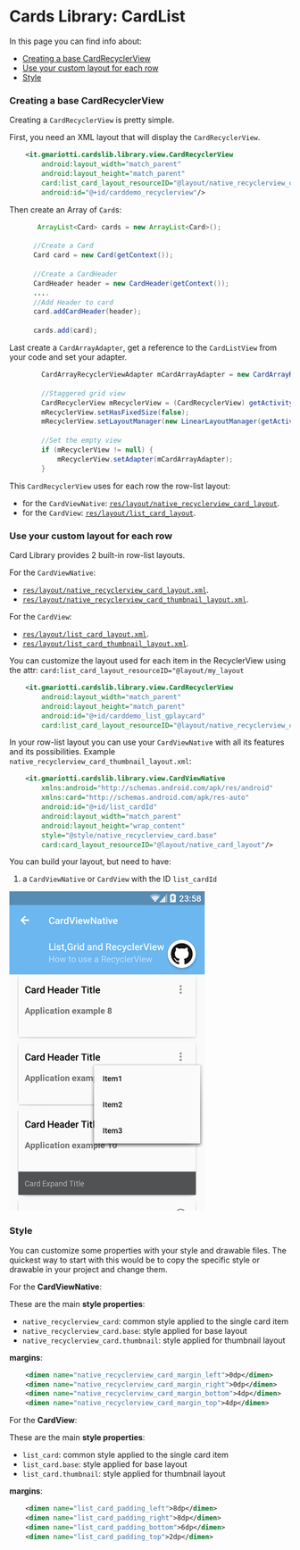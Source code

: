 # Cards Library: CardList

In this page you can find info about:

* [Creating a base CardRecyclerView](#creating-a-base-cardrecyclerview)
* [Use your custom layout for each row](#use-your-custom-layout-for-each-row)
* [Style](#style)

### Creating a base CardRecyclerView

Creating a `CardRecyclerView` is pretty simple.

First, you need an XML layout that will display the `CardRecyclerView`.

``` xml
    <it.gmariotti.cardslib.library.view.CardRecyclerView
        android:layout_width="match_parent"
        android:layout_height="match_parent"
        card:list_card_layout_resourceID="@layout/native_recyclerview_card_layout"
        android:id="@+id/carddemo_recyclerview"/>
```

Then create an Array of `Card`s:

``` java
       ArrayList<Card> cards = new ArrayList<Card>();

      //Create a Card
      Card card = new Card(getContext());

      //Create a CardHeader
      CardHeader header = new CardHeader(getContext());
      ....
      //Add Header to card
      card.addCardHeader(header);

      cards.add(card);
```

Last create a `CardArrayAdapter`, get a reference to the `CardListView` from your code and set your adapter.

``` java
        CardArrayRecyclerViewAdapter mCardArrayAdapter = new CardArrayRecyclerViewAdapter(getActivity(), cards);

        //Staggered grid view
        CardRecyclerView mRecyclerView = (CardRecyclerView) getActivity().findViewById(R.id.carddemo_recyclerview);
        mRecyclerView.setHasFixedSize(false);
        mRecyclerView.setLayoutManager(new LinearLayoutManager(getActivity()));

        //Set the empty view
        if (mRecyclerView != null) {
            mRecyclerView.setAdapter(mCardArrayAdapter);
        }
```

This `CardRecyclerView` uses for each row the row-list layout:
 
 - for the `CardViewNative`: [`res/layout/native_recyclerview_card_layout`](/library-core/src/main/res/layout/native_recyclerview_card_layout.xml).
 - for the `CardView`: [`res/layout/list_card_layout`](/library-core/src/main/res/layout/list_card_layout.xml).


### Use your custom layout for each row

Card Library provides 2 built-in row-list layouts.

For the `CardViewNative`:
* [`res/layout/native_recyclerview_card_layout.xml`](/library-core/src/main/res/layout/native_recyclerview_card_layout.xml).
* [`res/layout/native_recyclerview_card_thumbnail_layout.xml`](/library-core/src/main/res/layout/native_recyclerview_card_thumbnail_layout.xml).

For the `CardView`:
* [`res/layout/list_card_layout.xml`](/library-core/src/main/res/layout/list_card_layout.xml).
* [`res/layout/list_card_thumbnail_layout.xml`](/library-core/src/main/res/layout/list_card_thumbnail_layout.xml).


You can customize the layout used for each item in the RecyclerView using the attr: `card:list_card_layout_resourceID="@layout/my_layout`

``` xml
    <it.gmariotti.cardslib.library.view.CardRecyclerView
        android:layout_width="match_parent"
        android:layout_height="match_parent"
        android:id="@+id/carddemo_list_gplaycard"
        card:list_card_layout_resourceID="@layout/native_recyclerview_card_thumbnail_layout" />
```

In your row-list layout you can use your `CardViewNative` with all its features and its possibilities.
Example `native_recyclerview_card_thumbnail_layout.xml`:

``` xml
    <it.gmariotti.cardslib.library.view.CardViewNative
        xmlns:android="http://schemas.android.com/apk/res/android"
        xmlns:card="http://schemas.android.com/apk/res-auto"
        android:id="@+id/list_cardId"
        android:layout_width="match_parent"
        android:layout_height="wrap_content"
        style="@style/native_recyclerview_card.base"
        card:card_layout_resourceID="@layout/native_card_layout"/>
```

You can build your layout, but need to have:

 1. a `CardViewNative` or `CardView` with the ID `list_cardId`

![Screen](/demo/images/demo/native/native_recyclerView.png)


### Style

You can customize some properties with your style and drawable files.
The quickest way to start with this would be to copy the specific style or drawable in your project and
change them.

For the **CardViewNative**:

These are the main **style properties**:

* `native_recyclerview_card`: common style applied to the single card item
* `native_recyclerview_card.base`: style applied for base layout
* `native_recyclerview_card.thumbnail`: style applied for thumbnail layout

**margins**:

``` xml
    <dimen name="native_recyclerview_card_margin_left">0dp</dimen>
    <dimen name="native_recyclerview_card_margin_right">0dp</dimen>
    <dimen name="native_recyclerview_card_margin_bottom">4dp</dimen>
    <dimen name="native_recyclerview_card_margin_top">4dp</dimen>
```

For the **CardView**:

These are the main **style properties**:

* `list_card`: common style applied to the single card item
* `list_card.base`: style applied for base layout
* `list_card.thumbnail`: style applied for thumbnail layout

**margins**:

``` xml
    <dimen name="list_card_padding_left">8dp</dimen>
    <dimen name="list_card_padding_right">8dp</dimen>
    <dimen name="list_card_padding_bottom">6dp</dimen>
    <dimen name="list_card_padding_top">2dp</dimen>
```